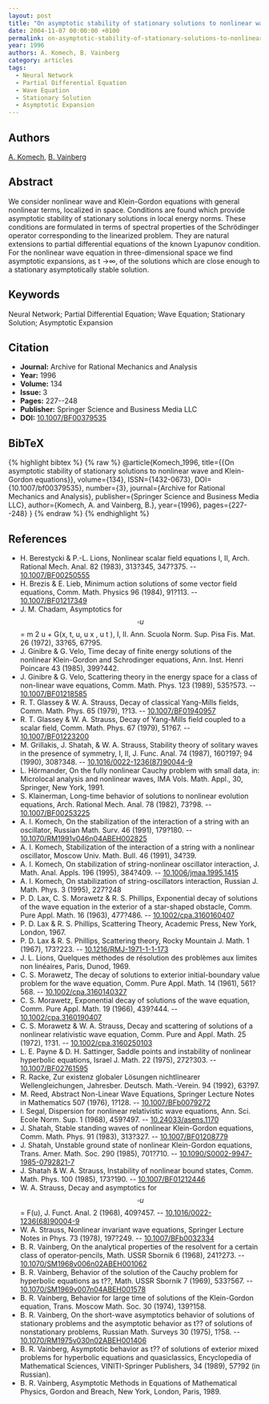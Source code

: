 ```yaml
---
layout: post
title: "On asymptotic stability of stationary solutions to nonlinear wave and Klein-Gordon equations"
date: 2004-11-07 00:00:00 +0100
permalink: on-asymptotic-stability-of-stationary-solutions-to-nonlinear-wave-and-klein-gordon-equations
year: 1996
authors: A. Komech, B. Vainberg
category: articles
tags:
  - Neural Network
  - Partial Differential Equation
  - Wave Equation
  - Stationary Solution
  - Asymptotic Expansion
---
```

 
## Authors
[A. Komech](authors/alexander_komech), [B. Vainberg](authors/b_vainberg)
 
## Abstract
We consider nonlinear wave and Klein-Gordon equations with general nonlinear terms, localized in space. Conditions are found which provide asymptotic stability of stationary solutions in local energy norms. These conditions are formulated in terms of spectral properties of the Schrödinger operator corresponding to the linearized problem. They are natural extensions to partial differential equations of the known Lyapunov condition. For the nonlinear wave equation in three-dimensional space we find asymptotic expansions, as t →∞, of the solutions which are close enough to a stationary asymptotically stable solution.
 
## Keywords
Neural Network; Partial Differential Equation; Wave Equation; Stationary Solution; Asymptotic Expansion
 
## Citation
- **Journal:** Archive for Rational Mechanics and Analysis
- **Year:** 1996
- **Volume:** 134
- **Issue:** 3
- **Pages:** 227--248
- **Publisher:** Springer Science and Business Media LLC
- **DOI:** [10.1007/BF00379535](https://doi.org/10.1007/BF00379535)
 
## BibTeX
{% highlight bibtex %}
{% raw %}
@article{Komech_1996,
  title={{On asymptotic stability of stationary solutions to nonlinear wave and Klein-Gordon equations}},
  volume={134},
  ISSN={1432-0673},
  DOI={10.1007/bf00379535},
  number={3},
  journal={Archive for Rational Mechanics and Analysis},
  publisher={Springer Science and Business Media LLC},
  author={Komech, A. and Vainberg, B.},
  year={1996},
  pages={227--248}
}
{% endraw %}
{% endhighlight %}
 
## References
- H. Berestycki & P.-L. Lions, Nonlinear scalar field equations I, II, Arch. Rational Mech. Anal. 82 (1983), 313?345, 347?375. -- [10.1007/BF00250555](https://doi.org/10.1007/BF00250555)
- H. Brezis & E. Lieb, Minimum action solutions of some vector field equations, Comm. Math. Physics 96 (1984), 91?113. -- [10.1007/BF01217349](https://doi.org/10.1007/BF01217349)
- J. M. Chadam, Asymptotics for $$\square u$$ = m 2 u + G(x, t, u, u x , u t ), I, II. Ann. Scuola Norm. Sup. Pisa Fis. Mat. 26 (1972), 33?65, 67?95.
- J. Ginibre & G. Velo, Time decay of finite energy solutions of the nonlinear Klein-Gordon and Schrodinger equations, Ann. Inst. Henri Poincare 43 (1985), 399?442.
- J. Ginibre & G. Velo, Scattering theory in the energy space for a class of non-linear wave equations, Comm. Math. Phys. 123 (1989), 535?573. -- [10.1007/BF01218585](https://doi.org/10.1007/BF01218585)
- R. T. Glassey & W. A. Strauss, Decay of classical Yang-Mills fields, Comm. Math. Phys. 65 (1979), 1?13. -- [10.1007/BF01940957](https://doi.org/10.1007/BF01940957)
- R. T. Glassey & W. A. Strauss, Decay of Yang-Mills field coupled to a scalar field, Comm. Math. Phys. 67 (1979), 51?67. -- [10.1007/BF01223200](https://doi.org/10.1007/BF01223200)
- M. Grillakis, J. Shatah, & W. A. Strauss, Stability theory of solitary waves in the presence of symmetry, I, II, J. Func. Anal. 74 (1987), 160?197; 94 (1990), 308?348. -- [10.1016/0022-1236(87)90044-9](https://doi.org/10.1016/0022-1236(87)90044-9)
- L. Hörmander, On the fully nonlinear Cauchy problem with small data, in: Microlocal analysis and nonlinear waves, IMA Vols. Math. Appl., 30, Springer, New York, 1991.
- S. Klainerman, Long-time behavior of solutions to nonlinear evolution equations, Arch. Rational Mech. Anal. 78 (1982), 73?98. -- [10.1007/BF00253225](https://doi.org/10.1007/BF00253225)
- A. I. Komech, On the stabilization of the interaction of a string with an oscillator, Russian Math. Surv. 46 (1991), 179?180. -- [10.1070/RM1991v046n04ABEH002825](https://doi.org/10.1070/RM1991v046n04ABEH002825)
- A. I. Komech, Stabilization of the interaction of a string with a nonlinear oscillator, Moscow Univ. Math. Bull. 46 (1991), 34?39.
- A. I. Komech, On stabilization of string-nonlinear oscillator interaction, J. Math. Anal. Appls. 196 (1995), 384?409. -- [10.1006/jmaa.1995.1415](https://doi.org/10.1006/jmaa.1995.1415)
- A. I. Komech, On stabilization of string-oscillators interaction, Russian J. Math. Phys. 3 (1995), 227?248
- P. D. Lax, C. S. Morawetz & R. S. Phillips, Exponential decay of solutions of the wave equation in the exterior of a star-shaped obstacle, Comm. Pure Appl. Math. 16 (1963), 477?486. -- [10.1002/cpa.3160160407](https://doi.org/10.1002/cpa.3160160407)
- P. D. Lax & R. S. Phillips, Scattering Theory, Academic Press, New York, London, 1967.
- P. D. Lax & R. S. Phillips, Scattering theory, Rocky Mountain J. Math. 1 (1967), 173?223. -- [10.1216/RMJ-1971-1-1-173](https://doi.org/10.1216/RMJ-1971-1-1-173)
- J. L. Lions, Quelques méthodes de résolution des problèmes aux limites non linéaires, Paris, Dunod, 1969.
- C. S. Morawetz, The decay of solutions to exterior initial-boundary value problem for the wave equation, Comm. Pure Appl. Math. 14 (1961), 561?568. -- [10.1002/cpa.3160140327](https://doi.org/10.1002/cpa.3160140327)
- C. S. Morawetz, Exponential decay of solutions of the wave equation, Comm. Pure Appl. Math. 19 (1966), 439?444. -- [10.1002/cpa.3160190407](https://doi.org/10.1002/cpa.3160190407)
- C. S. Morawetz & W. A. Strauss, Decay and scattering of solutions of a nonlinear relativistic wave equation, Comm. Pure and Appl. Math. 25 (1972), 1?31. -- [10.1002/cpa.3160250103](https://doi.org/10.1002/cpa.3160250103)
- L. E. Payne & D. H. Sattinger, Saddle points and instability of nonlinear hyperbolic equations, Israel J. Math. 22 (1975), 272?303. -- [10.1007/BF02761595](https://doi.org/10.1007/BF02761595)
- R. Racke, Zur existenz globaler Lösungen nichtlinearer Wellengleichungen, Jahresber. Deutsch. Math.-Verein. 94 (1992), 63?97.
- M. Reed, Abstract Non-Linear Wave Equations, Springer Lecture Notes in Mathematics 507 (1976), 1?128. -- [10.1007/BFb0079272](https://doi.org/10.1007/BFb0079272)
- I. Segal, Dispersion for nonlinear relativistic wave equations, Ann. Sci. Ecole Norm. Sup. 1 (1968), 459?497. -- [10.24033/asens.1170](https://doi.org/10.24033/asens.1170)
- J. Shatah, Stable standing waves of nonlinear Klein-Gordon equations, Comm. Math. Phys. 91 (1983), 313?327. -- [10.1007/BF01208779](https://doi.org/10.1007/BF01208779)
- J. Shatah, Unstable ground state of nonlinear Klein-Gordon equations, Trans. Amer. Math. Soc. 290 (1985), 701?710. -- [10.1090/S0002-9947-1985-0792821-7](https://doi.org/10.1090/S0002-9947-1985-0792821-7)
- J. Shatah & W. A. Strauss, Instability of nonlinear bound states, Comm. Math. Phys. 100 (1985), 173?190. -- [10.1007/BF01212446](https://doi.org/10.1007/BF01212446)
- W. A. Strauss, Decay and asymptotics for $$\square u$$ = F(u), J. Funct. Anal. 2 (1968), 409?457. -- [10.1016/0022-1236(68)90004-9](https://doi.org/10.1016/0022-1236(68)90004-9)
- W. A. Strauss, Nonlinear invariant wave equations, Springer Lecture Notes in Phys. 73 (1978), 197?249. -- [10.1007/BFb0032334](https://doi.org/10.1007/BFb0032334)
- B. R. Vainberg, On the analytical properties of the resolvent for a certain class of operator-pencils, Math. USSR Sbornik 6 (1968), 241?273. -- [10.1070/SM1968v006n02ABEH001062](https://doi.org/10.1070/SM1968v006n02ABEH001062)
- B. R. Vainberg, Behavior of the solution of the Cauchy problem for hyperbolic equations as t??, Math. USSR Sbornik 7 (1969), 533?567. -- [10.1070/SM1969v007n04ABEH001578](https://doi.org/10.1070/SM1969v007n04ABEH001578)
- B. R. Vainberg, Behavior for large time of solutions of the Klein-Gordon equation, Trans. Moscow Math. Soc. 30 (1974), 139?158.
- B. R. Vainberg, On the short-wave asymptotics behavior of solutions of stationary problems and the asymptotic behavior as t?? of solutions of nonstationary problems, Russian Math. Surveys 30 (1975), 1?58. -- [10.1070/RM1975v030n02ABEH001406](https://doi.org/10.1070/RM1975v030n02ABEH001406)
- B. R. Vainberg, Asymptotic behavior as t?? of solutions of exterior mixed problems for hyperbolic equations and quasiclassics, Encyclopedia of Mathematical Sciences, VINITI-Springer Publishers, 34 (1989), 57?92 (in Russian).
- B. R. Vainberg, Asymptotic Methods in Equations of Mathematical Physics, Gordon and Breach, New York, London, Paris, 1989.


